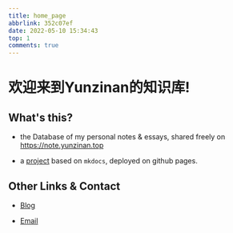 ```yaml
---
title: home_page
abbrlink: 352c07ef
date: 2022-05-10 15:34:43
top: 1
comments: true
---
```


# 欢迎来到Yunzinan的知识库!

## What's this?

- the Database of my personal notes & essays, shared freely on https://note.yunzinan.top

- a [project](https://github.com/yunzinan/Note_Base) based on `mkdocs`, deployed on github pages.

## Other Links & Contact

- [Blog](https://blog.yunzinan.top)

- [Email](211850009@smail.nju.edu.cn)